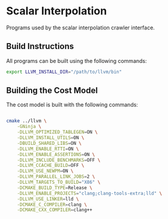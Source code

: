 # Scalar Interpolation

Programs used by the scalar interpolation crawler interface.

## Build Instructions

All programs can be built using the following commands:

``` bash
export LLVM_INSTALL_DIR="/path/to/llvm/bin"
```

## Building the Cost Model

The cost model is built with the following commands:

``` bash

cmake ../llvm \
    -GNinja \
    -DLLVM_OPTIMIZED_TABLEGEN=ON \
    -DLLVM_INSTALL_UTILS=ON \
    -DBUILD_SHARED_LIBS=ON \
    -DLLVM_ENABLE_RTTI=ON \
    -DLLVM_ENABLE_ASSERTIONS=ON \
    -DLLVM_INCLUDE_BENCHMARKS=OFF \
    -DLLVM_CCACHE_BUILD=OFF \
    -DLLVM_USE_NEWPM=ON \
    -DLLVM_PARALLEL_LINK_JOBS=2 \
    -DLLVM_TARGETS_TO_BUILD="X86" \
    -DCMAKE_BUILD_TYPE=Release \
    -DLLVM_ENABLE_PROJECTS="clang;clang-tools-extra;lld" \
    -DLLVM_USE_LINKER=lld \
    -DCMAKE_C_COMPILER=clang \
    -DCMAKE_CXX_COMPILER=clang++
```
